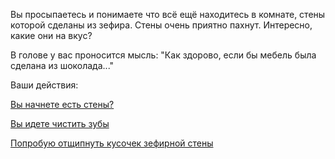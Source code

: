 Вы просыпаетесь и понимаете что всё ещё находитесь в комнате, стены которой сделаны из зефира. 
Стены очень приятно пахнут. Интересно, какие они на вкус?

В голове у вас проносится мысль: "Как здорово, если бы мебель была сделана из шоколада..."

Ваши действия: 

[Вы начнете есть стены?](../eating-walls/eating-marshmallows.md)

[Вы идете чистить зубы](brushing/brushing.md)

[Попробую отщипнуть кусочек зефирной стены](../nip-off/nip-off.md)
